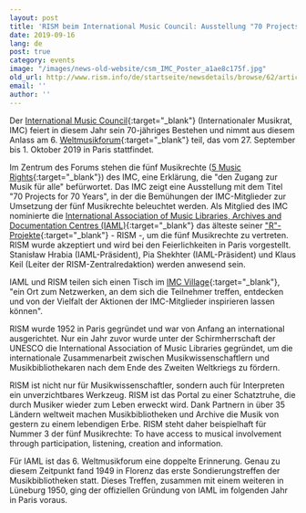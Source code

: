 ```yaml
---
layout: post
title: 'RISM beim International Music Council: Ausstellung "70 Projects for 70 Years"'
date: 2019-09-16
lang: de
post: true
category: events
image: "/images/news-old-website/csm_IMC_Poster_a1ae8c175f.jpg"
old_url: http://www.rism.info/de/startseite/newsdetails/browse/62/article/64/rism-at-the-international-music-councils-70-projects-for-70-years-exhibition.html
email: ''
author: ''
---
```



Der [International Music Council](http://www.imc-cim.org/){:target="_blank"} (Internationaler Musikrat, IMC) feiert in diesem Jahr sein 70-jähriges Bestehen und nimmt aus diesem Anlass am 6. [Weltmusikforum](https://imc70.org/){:target="_blank"} teil, das vom 27. September bis 1. Oktober 2019 in Paris stattfindet.

Im Zentrum des Forums stehen die fünf Musikrechte ([5 Music Rights](http://www.imc-cim.org/about-imc-separator/five-music-rights.html){:target="_blank"}) des IMC, eine Erklärung, die "den Zugang zur Musik für alle" befürwortet. Das IMC zeigt eine Ausstellung mit dem Titel "70 Projects for 70 Years", in der die Bemühungen der IMC-Mitglieder zur Umsetzung der fünf Musikrechte beleuchtet werden. Als Mitglied des IMC nominierte die [International Association of Music Libraries, Archives and Documentation Centres (IAML)](https://www.iaml.info/){:target="_blank"} das älteste seiner ["R"-Projekte](https://www.iaml.info/r-projects){:target="_blank"} - RISM -, um die fünf Musikrechte zu vertreten. RISM wurde akzeptiert und wird bei den Feierlichkeiten in Paris vorgestellt. Stanisław Hrabia (IAML-Präsident), Pia Shekhter (IAML-Präsident) und Klaus Keil (Leiter der RISM-Zentralredaktion) werden anwesend sein.

IAML und RISM teilen sich einen Tisch im [IMC Village](https://imc70.org/programme/){:target="_blank"}, "ein Ort zum Netzwerken, an dem sich die Teilnehmer treffen, entdecken und von der Vielfalt der Aktionen der IMC-Mitglieder inspirieren lassen können".

RISM wurde 1952 in Paris gegründet und war von Anfang an international ausgerichtet. Nur ein Jahr zuvor wurde unter der Schirmherrschaft der UNESCO die International Association of Music Libraries gegründet, um die internationale Zusammenarbeit zwischen Musikwissenschaftlern und Musikbibliothekaren nach dem Ende des Zweiten Weltkriegs zu fördern.

RISM ist nicht nur für Musikwissenschaftler, sondern auch für Interpreten ein unverzichtbares Werkzeug. RISM ist das Portal zu einer Schatztruhe, die durch Musiker wieder zum Leben erweckt wird. Dank Partnern in über 35 Ländern weltweit machen Musikbibliotheken und Archive die Musik von gestern zu einem lebendigen Erbe. RISM steht daher beispielhaft für Nummer 3 der fünf Musikrechte: To have access to musical involvement through participation, listening, creation and information.

Für IAML ist das 6. Weltmusikforum eine doppelte Erinnerung. Genau zu diesem Zeitpunkt fand 1949 in Florenz das erste Sondierungstreffen der Musikbibliotheken statt. Dieses Treffen, zusammen mit einem weiteren in Lüneburg 1950, ging der offiziellen Gründung von IAML im folgenden Jahr in Paris voraus.


